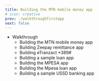 ```yaml
---
title: Building the MTN mobile money app
# icon: creative
prev: ./walkthroughfirstapp
next: false
---
```



- Walkthrough
    - Building the MTN mobile money app
    - Building Zeepay remittance app
    - Building eTranzact *389#
    - Building a sample loan app
    - Building the MPESA app
    - Building the Mpesa loan app
    - Building a sample USSD banking app